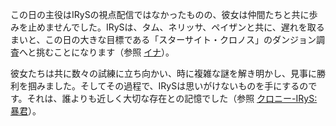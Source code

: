 <!-- title: ホットピンクワン -->
<!-- status: インブレッド -->

この日の主役はIRySの視点配信ではなかったものの、彼女は仲間たちと共に歩みを止めませんでした。IRySは、タム、ネリッサ、ペイザンと共に、遅れを取るまいと、この日の大きな目標である「スターサイト・クロノス」のダンジョン調査へと挑むことになります（参照 [イナ](#node:ina)）。

彼女たちは共に数々の試練に立ち向かい、時に複雑な謎を解き明かし、見事に勝利を掴みました。そしてその過程で、IRySは思いがけないものを手にするのです。それは、誰よりも近しく大切な存在との記憶でした（参照 [クロニー-IRyS: 暴君](#edge:irys-kronii)）。
